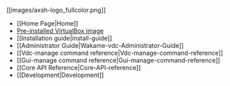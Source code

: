 [[images/axsh-logo_fullcolor.png]]

+ [[Home Page|Home]]
+ [Pre-installed VirtualBox image](http://wakameusersgroup.org/demo_image.html)
+ [[Installation guide|install-guide]]
+ [[Administrator Guide|Wakame-vdc-Administrator-Guide]]
+ [[Vdc-manage command reference|Vdc-manage-command-reference]]
+ [[Gui-manage command reference|Gui-manage-command-reference]]
+ [[Core API Reference|Core-API-reference]]
+ [[Development|Development]]
